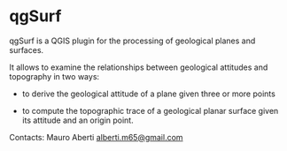 # qgSurf

qgSurf is a QGIS plugin for the processing of geological planes and surfaces.


It allows to examine the relationships between geological attitudes and topography in two ways:

- to derive the geological attitude of a plane given three or more points

- to compute the topographic trace of a geological planar surface given its attitude and an origin point.



Contacts:
Mauro Aberti 
alberti.m65@gmail.com


